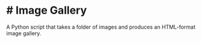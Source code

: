 # # Image Gallery

A Python script that takes a folder of images and produces an HTML-format image gallery.
